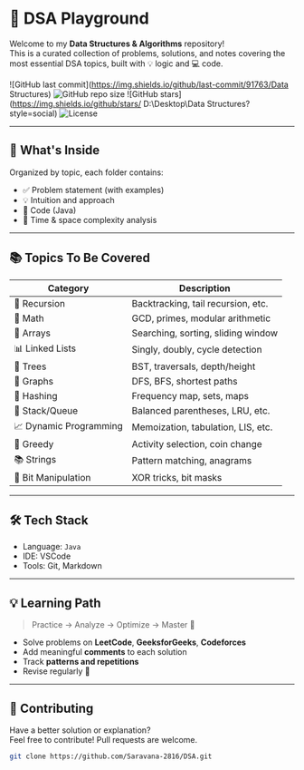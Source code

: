# 🚀 DSA Playground

Welcome to my **Data Structures & Algorithms** repository!  
This is a curated collection of problems, solutions, and notes covering the most essential DSA topics, built with 💡 logic and 💻 code.

![GitHub last commit](https://img.shields.io/github/last-commit/91763/Data Structures)
![GitHub repo size](https://img.shields.io/github/repo-size/your-username/dsa-folder)
![GitHub stars](https://img.shields.io/github/stars/ D:\Desktop\Data Structures?style=social)
![License](https://img.shields.io/badge/license-MIT-green.svg)

---

## 🧠 What's Inside

Organized by topic, each folder contains:

- ✅ Problem statement (with examples)
- 💡 Intuition and approach
- 🧪 Code (Java)
- 📝 Time & space complexity analysis

---

## 📚 Topics To Be Covered

| Category          | Description                            |
|-------------------|----------------------------------------|
| 🔁 Recursion       | Backtracking, tail recursion, etc.     |
| 🧮 Math            | GCD, primes, modular arithmetic        |
| 🔢 Arrays          | Searching, sorting, sliding window     |
| 📊 Linked Lists    | Singly, doubly, cycle detection        |
| 🌲 Trees           | BST, traversals, depth/height          |
| 🔗 Graphs          | DFS, BFS, shortest paths               |
| 🔐 Hashing         | Frequency map, sets, maps              |
| 🧺 Stack/Queue     | Balanced parentheses, LRU, etc.        |
| 📈 Dynamic Programming | Memoization, tabulation, LIS, etc.  |
| 🚦 Greedy          | Activity selection, coin change        |
| 📚 Strings         | Pattern matching, anagrams             |
| 🧩 Bit Manipulation| XOR tricks, bit masks                  |

---

## 🛠️ Tech Stack

- Language: `Java`
- IDE: VSCode
- Tools: Git, Markdown

---

## 💡 Learning Path

> Practice → Analyze → Optimize → Master 💯

- Solve problems on **LeetCode**, **GeeksforGeeks**, **Codeforces**
- Add meaningful **comments** to each solution
- Track **patterns and repetitions**
- Revise regularly 🔁

---

## 🤝 Contributing

Have a better solution or explanation?  
Feel free to contribute! Pull requests are welcome.

```bash
git clone https://github.com/Saravana-2816/DSA.git
